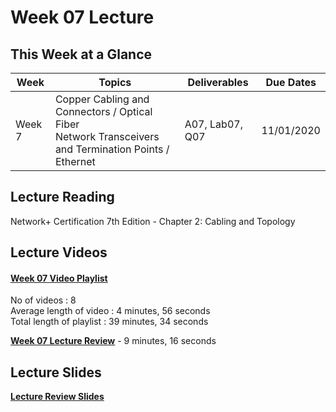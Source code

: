 # Week 07 Lecture

## This Week at a Glance

| Week | Topics |  Deliverables | Due Dates |
| --- | --- | --- | --- |
| Week 7 | Copper Cabling and Connectors / Optical Fiber <br> Network Transceivers and Termination Points / Ethernet | A07, Lab07, Q07 | 11/01/2020 |

## Lecture Reading

Network+ Certification 7th Edition - Chapter 2: Cabling and Topology

## Lecture Videos

#### [Week 07 Video Playlist](https://www.youtube.com/playlist?list=PLuUSWzFVaPpvIeSA2IqbF1KymfwtQuv8U) <br>
No of videos : 8 <br>
Average length of video : 4 minutes, 56 seconds <br>
Total length of playlist : 39 minutes, 34 seconds <br>

**[Week 07 Lecture Review](https://uri.techsmithrelay.com/Xog0)** - 9 minutes, 16 seconds


## Lecture Slides

**[Lecture Review Slides](week07-lecture-notes.pdf)**
